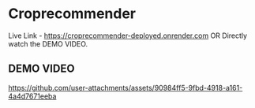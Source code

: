 # Croprecommender
Live Link - https://croprecommender-deployed.onrender.com  OR  Directly watch the DEMO VIDEO.

## DEMO VIDEO

https://github.com/user-attachments/assets/90984ff5-9fbd-4918-a161-4a4d7671eeba

